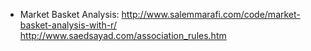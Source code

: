 * Market Basket Analysis: http://www.salemmarafi.com/code/market-basket-analysis-with-r/ </br>
http://www.saedsayad.com/association_rules.htm </br>







